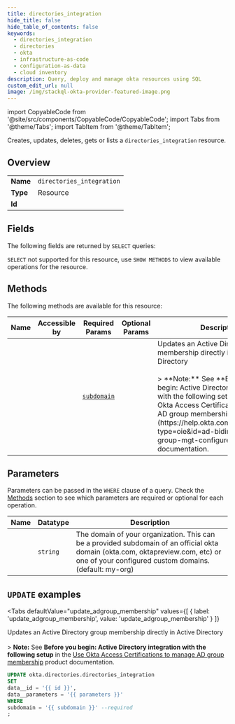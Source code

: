 ```yaml
--- 
title: directories_integration
hide_title: false
hide_table_of_contents: false
keywords:
  - directories_integration
  - directories
  - okta
  - infrastructure-as-code
  - configuration-as-data
  - cloud inventory
description: Query, deploy and manage okta resources using SQL
custom_edit_url: null
image: /img/stackql-okta-provider-featured-image.png
---
```


import CopyableCode from '@site/src/components/CopyableCode/CopyableCode';
import Tabs from '@theme/Tabs';
import TabItem from '@theme/TabItem';

Creates, updates, deletes, gets or lists a <code>directories_integration</code> resource.

## Overview
<table><tbody>
<tr><td><b>Name</b></td><td><code>directories_integration</code></td></tr>
<tr><td><b>Type</b></td><td>Resource</td></tr>
<tr><td><b>Id</b></td><td><CopyableCode code="okta.directories.directories_integration" /></td></tr>
</tbody></table>

## Fields

The following fields are returned by `SELECT` queries:

`SELECT` not supported for this resource, use `SHOW METHODS` to view available operations for the resource.


## Methods

The following methods are available for this resource:

<table>
<thead>
    <tr>
    <th>Name</th>
    <th>Accessible by</th>
    <th>Required Params</th>
    <th>Optional Params</th>
    <th>Description</th>
    </tr>
</thead>
<tbody>
<tr>
    <td><a href="#update_adgroup_membership"><CopyableCode code="update_adgroup_membership" /></a></td>
    <td><CopyableCode code="update" /></td>
    <td><a href="#parameter-subdomain"><code>subdomain</code></a></td>
    <td></td>
    <td>Updates an Active Directory group membership directly in Active Directory<br /><br />&gt; **Note:** See **Before you begin: Active Directory integration with the following setup** in the [Use Okta Access Certifications to manage AD group membership](https://help.okta.com/okta_help.htm?type=oie&id=ad-bidirectional-group-mgt-configure) product documentation.</td>
</tr>
</tbody>
</table>

## Parameters

Parameters can be passed in the `WHERE` clause of a query. Check the [Methods](#methods) section to see which parameters are required or optional for each operation.

<table>
<thead>
    <tr>
    <th>Name</th>
    <th>Datatype</th>
    <th>Description</th>
    </tr>
</thead>
<tbody>
<tr id="parameter-subdomain">
    <td><CopyableCode code="subdomain" /></td>
    <td><code>string</code></td>
    <td>The domain of your organization. This can be a provided subdomain of an official okta domain (okta.com, oktapreview.com, etc) or one of your configured custom domains. (default: my-org)</td>
</tr>
</tbody>
</table>

## `UPDATE` examples

<Tabs
    defaultValue="update_adgroup_membership"
    values={[
        { label: 'update_adgroup_membership', value: 'update_adgroup_membership' }
    ]}
>
<TabItem value="update_adgroup_membership">

Updates an Active Directory group membership directly in Active Directory<br /><br />&gt; **Note:** See **Before you begin: Active Directory integration with the following setup** in the [Use Okta Access Certifications to manage AD group membership](https://help.okta.com/okta_help.htm?type=oie&id=ad-bidirectional-group-mgt-configure) product documentation.

```sql
UPDATE okta.directories.directories_integration
SET 
data__id = '{{ id }}',
data__parameters = '{{ parameters }}'
WHERE 
subdomain = '{{ subdomain }}' --required
;
```
</TabItem>
</Tabs>

